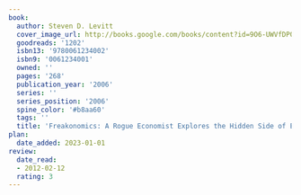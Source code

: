 ```yaml
---
book:
  author: Steven D. Levitt
  cover_image_url: http://books.google.com/books/content?id=9O6-UWVfDP0C&printsec=frontcover&img=1&zoom=1&edge=curl&source=gbs_api
  goodreads: '1202'
  isbn13: '9780061234002'
  isbn9: '0061234001'
  owned: ''
  pages: '268'
  publication_year: '2006'
  series: ''
  series_position: '2006'
  spine_color: '#b8aa60'
  tags: ''
  title: 'Freakonomics: A Rogue Economist Explores the Hidden Side of Everything'
plan:
  date_added: 2023-01-01
review:
  date_read:
  - 2012-02-12
  rating: 3
---
```


